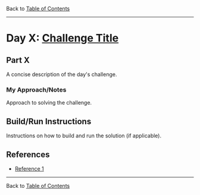 Back to [Table of Contents](../README.md#table-of-contents)

---

# Day X: [Challenge Title](https://adventofcode.com/2023/day/X)

## Part X

A concise description of the day's challenge.

### My Approach/Notes

Approach to solving the challenge.

## Build/Run Instructions

Instructions on how to build and run the solution (if applicable).

## References

- [Reference 1](https://www.example.com)

---

Back to [Table of Contents](../README.md#table-of-contents)